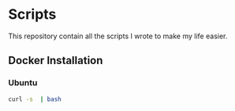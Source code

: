 # Scripts
This repository contain all the scripts I wrote to make my life easier.

## Docker Installation

### Ubuntu

```bash
curl -s  | bash
```